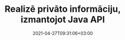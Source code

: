 ---
############################# Static ############################
layout: "product"
date: 2021-04-27T09:31:06+03:00
draft: false

product: "Redaction"
product_tag: "redaction"
platform: "Java"
platform_tag: "java"

############################# Head ############################
head_title: "Java Redakcijas API | Slēpt sensitīvus datus no PDF Word Excel Attēls"
head_description: "Java dokumentu redakcijas API — Paslēpt personas datus no PDF, Word, Excel, PowerPoint prezentācijas un rastra attēlus, izmantojot dažādus redakcijas veidus."

############################# Header ############################
title: "Realizē privāto informāciju, izmantojot Java API"
description: "Izslēdziet vai paslēpiet personisko informāciju un metadatus no dokumentiem, darblapām, prezentācijām, PDF un rastra attēlu failiem, izmantojot Java redakcijas API."
button:
    enable: true

############################# SubMenu ############################
submenu:
    enable: true
    
    left:
        img_alt: "GroupDocs.Redaction for Java"
        image: "https://www.groupdocs.cloud/templates/groupdocs/images/product-logos/groupdocs-redaction-java.png"
        product: "GroupDocs.Redaction"
        platform: "Java"

    middle:
        button:
            # button loop
            - link: "#overview"
              text: "Pārskats"

            # button loop
            - link: "#features"
              text: "Features"

            # button loop
            - link: "#support"
              text: "Atbalsts"

            # button loop
            - link: "https://products.groupdocs.app/redaction"
              text: "Live Demo"

            # button loop
            - link: "https://purchase.groupdocs.com/pricing/redaction/java"
              text: "Cenu noteikšana"

    right:
        link_download: "https://downloads.groupdocs.com/redaction"
        link_learn: "https://docs.groupdocs.com/redaction/java/"
        link_buy: "https://purchase.groupdocs.com"

############################# Overview ############################
overview:
    enable: true
    content: |
      GroupDocs.Redaction for Java API ļauj izstrādātājiem noņemt sensitīvus datus no populāriem failu formātiem, piemēram, Microsoft Word, Excel, PowerPoint, PDF un attēliem, lai tos varētu izmantot un izplatīt, bet joprojām aizsargā konfidenciālu informāciju. Redakcijas bibliotēka piedāvā vienotu formāta neatkarīgu saskarni, lai rediģētu jebkāda veida klasificētu informāciju, tostarp sociālā nodrošinājuma numurus, medicīnisko informāciju, finanšu, patentētu, juridisku vai pat tirdzniecības informāciju, izmantojot tekstu, metadatus un anotāciju redakcijas veidus. Tas ļauj saglabāt dokumentu tā sākotnējā formātā un izveidot dezinficētu PDF dokumentu ar oriģinālo lapu rastra attēliem.
    tabs:
      enable: true
      
      ## TAB ONE ##
      tab_one:
        description: |
          Tālāk ir sniegts pārskats par GroupDocs.Redaction par Java:
      
        right:
          enable: true
          icon: "fab fa-html5"
          title: "Pārskats"
          content: |
            * Realizēt tekstu
            * Reģēt metadatus
            * Realizēt anotāciju
            * Redakts tabulveida dokuments
            * Realizēt aizsargātus failus
            * Pielāgošana
      
      ## TAB TWO ##
      tab_two:
        description: |
          GroupDocs.Redaction Java atbalsta šādus [dokumentu failu formātus](https://docs.groupdocs.com/redaction//supported-document-formats/) :java

        right:
          enable: true
          table:
            # table loop
            - title: "Realizēt tekstu, metadatus un komentārus"
              content: |
                * **Word**: DOC, DOCX, DOT, ODT, DOTX, DOCM, DOTM, RTF
                * **Excel**: XLS, XLSX, XLT, XLTX, XLSM, XLTM, CSV
                * **PowerPoint**: PPT, PPTX, PPS, PPSX, POTX, PPTM, PPSM, POTM
                * **Fiksēts izkārtojums**: PDF
                * **Rastra attēli**: JPG, BMP, PNG, GIF, TIFF

      ## TAB THREE ##
      tab_three:
        description: |
          GroupDocs.Redaction Java atbalsta šādas operētājsistēmas, ietvarus un pakešu pārvaldniekus:
        
        left:
          enable: true
          table:
            # table loop
            - icon: "fab fa-windows"
              title: "Operētājsistēmas"
              content: |
                * Microsoft Windows Desktop
                * Microsoft Windows Server
                * Linux
                * Mac OS

            # table loop
            - icon: "fas fa-code"
              title: "Atbalstītās sistēmas"
              content: |
                * Java 7 (1.7.) un augstāk

        right:
          enable: true
          table:
            # table loop
            - icon: "fas fa-zobratus"
              title: "Attīstības vide"
              content: |
                * NetBeans
                * IntelliJ IDEA
                * Eclipse

            # table loop
            - icon: "fas fa-tools"
              title: "Veidot automatizācijas rīku"
              content: |
                * Maven

############################# Features ############################
features:
    enable: true
    title: "GroupDocs.Redaction Java funkcijām"

    feature:
      # feature loop
      - icon: "fas fa-copy"
        content: "Meklējiet un rediģējiet precīzas meklēšanas virknes atbilstības"

      # feature loop
      - icon: "fas fa-eye"
        content: "Kontrolēt redakcijas procesu un izlaist konkrētas atbilstības"

      # feature loop
      - icon: "fas fa-bolt"
        content: "Atrodiet un rediģējiet, izmantojot regulārās izteiksmes"
      
      # feature loop
      - icon: "fas fa-file-powerpoint"
        content: "Iebūvēts atbalsts biroja formātiem un PDF"

      # feature loop
      - icon: "fas fa-code"
        content: "Iztīrīt metadatus vai rediģēt metadatu vērtības"

      # feature loop
      - icon: "fas fa-cloud"
        content: "Redakcijas ierobežojums noteiktām darblapām un kolonnām"

      # feature loop
      - icon: "fas fa-remove-format"
        content: "Noņemt anotācijas vai rediģēt to tekstus"

      # feature loop
      - icon: "fas fa-comment-slash"
        content: "Teksta (izņēmuma kodu) vai grafisko (krāsainu taisnstūru) redakcijas izmantošana"

      # feature loop
      - icon: "fas fa-location-arrow"
        content: "Saglabājiet dokumentu tā sākotnējā formātā vai kā PDF ar oriģinālo lapu rastra attēliem"

      # feature loop
      - icon: "fas fa-border-all"
        content: "Atbalsts rastra attēlu formātiem un attēlu reģionu redakcijām"

      # feature loop
      - icon: "fas fa-wrench"
        content: "Integrācijas interfeiss pielāgotas redakcijas un formātu ieviešanai"

      # feature loop
      - icon: "fas fa-columns"
        content: "Rediģēt vai noņemt EXIF metadatus no attēla failiem"

      # feature loop
      - icon: "fas fa-file-word"
        content: "Redakt iegultos attēlus iekšā PDF, Word & prezentācijas dokumentos"

    more_feature:
      # more_feature_loop
      - title: "Privātuma nodrošināšanai, redakcijā savus klasificētos datus"
        content: |
          GroupDocs.Redaction for Java bibliotēka ļauj izstrādātājiem rediģēt tekstu un attēlus no atbalstītajiem dokumentiem, izmantojot dažādus redakcijas veidus. Lai izmantotu mūsu Redaction API ir vienkārša un taisni uz priekšu.  

          Šajā koda piemērā tiek izmantots tabulveida dokuments, piemēram, Microsoft Excel izklājlapa, kurā redakcijas tvērumu var ierobežot līdz noteiktai darblapai un/vai kolonnai. Tas izmanto filtrus, lai rediģētu otro kolonnu ar e-pasta ziņojumiem darblapā “Klienti”, atstājot visus pārējos e-pasta ziņojumus dokumentā neskartu.

          ```java
          // Redaktora klases instances izveide
          final Redactor redactor  = new Redactor("sample.xlsx");
          try
          {
              CellFilter filter = new CellFilter();
              filter.setColumnIndex(1);
              filter.setWorkSheetName("Customers");
              Pattern expression = Pattern.compile("^\\w+([-+.']\\w+)*@\\w+([-.]\\w+)*\\.\\w+([-.]\\w+)*$");
              // Lietot redakciju
              RedactorChangeLog result = redactor.apply(new CellColumnRedaction(filter, expression, new ReplacementOptions("[customer email]")));
              if (result.getStatus() != RedactionStatus.Failed)
              {
                  SaveOptions so = new SaveOptions();
                  so.setAddSuffix(true);
                  so.setRasterizeToPDF(false);
                  redactor.save(so);
              };
          }
          finally { redactor.close(); }
          ```

############################# Support ############################
support:
    enable: true

############################# Solutions ############################
solutions:
    enable: true
    title: "GroupDocs.Redaction piedāvā dokumentu apskates API citām populārām izstrādes vidēm"

    solution:
        # solution loop
        - img_alt: "GroupDocs.Redaction for .NET"
          image: "/border/groupdocs-redaction-net.svg"
          product: "GroupDocs.Redaction"
          platform: ".NET"
          link: "/redaction/net/"

        # solution loop
        - img_alt: "GroupDocs.Redaction for Python via .NET"
          image: "/border/groupdocs-redaction-python-net.svg"
          product: "GroupDocs.Redaction"
          platform: "Python via .NET"
          link: "/redaction/python-net/"

############################# Back to top ###############################
back_to_top:
  enable: true
---